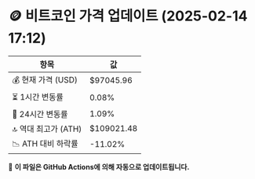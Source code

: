 # 🪙 비트코인 가격 업데이트 (2025-02-14 17:12)

| 항목                | 값 |
|--------------------|----------------|
| 💰 현재 가격 (USD) | $97045.96 |
| ⏳ 1시간 변동률    | 0.08% |
| 📆 24시간 변동률   | 1.09% |
| 🔝 역대 최고가 (ATH) | $109021.48 |
| 📉 ATH 대비 하락률 | -11.02% |

🔄 **이 파일은 GitHub Actions에 의해 자동으로 업데이트됩니다.**

